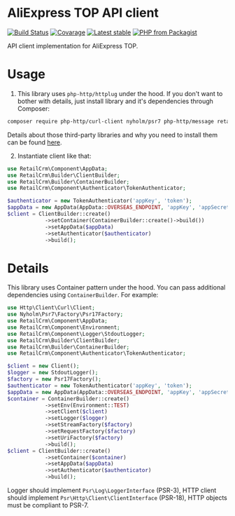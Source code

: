 # AliExpress TOP API client
[![Build Status](https://img.shields.io/travis/retailcrm/aliexpress-top-client/master.svg?style=for-the-badge)](https://travis-ci.org/rretailcrm/aliexpress-top-client)
[![Covarage](https://img.shields.io/codecov/c/gh/retailcrm/aliexpress-top-client/master.svg?style=for-the-badge)](https://codecov.io/gh/rretailcrm/aliexpress-top-client)
[![Latest stable](https://img.shields.io/packagist/v/retailcrm/aliexpress-top-client.svg?style=for-the-badge)](https://packagist.org/packages/rretailcrm/aliexpress-top-client)
[![PHP from Packagist](https://img.shields.io/packagist/php-v/retailcrm/aliexpress-top-client.svg?style=for-the-badge)](https://packagist.org/packages/rretailcrm/aliexpress-top-client)

API client implementation for AliExpress TOP.

# Usage
1. This library uses `php-http/httplug` under the hood. If you don't want to bother with details, just install library and it's dependencies through Composer:
```sh
composer require php-http/curl-client nyholm/psr7 php-http/message retailcrm/aliexpress-top-client
```
Details about those third-party libraries and why you need to install them can be found [here](http://docs.php-http.org/en/latest/httplug/users.html).

2. Instantiate client like that:
```php
use RetailCrm\Component\AppData;
use RetailCrm\Builder\ClientBuilder;
use RetailCrm\Builder\ContainerBuilder;
use RetailCrm\Component\Authenticator\TokenAuthenticator;

$authenticator = new TokenAuthenticator('appKey', 'token');
$appData = new AppData(AppData::OVERSEAS_ENDPOINT, 'appKey', 'appSecret');
$client = ClientBuilder::create()
            ->setContainer(ContainerBuilder::create()->build())
            ->setAppData($appData)
            ->setAuthenticator($authenticator)
            ->build();
```

# Details
This library uses Container pattern under the hood. You can pass additional dependencies using `ContainerBuilder`. For example:
```php
use Http\Client\Curl\Client;
use Nyholm\Psr7\Factory\Psr17Factory;
use RetailCrm\Component\AppData;
use RetailCrm\Component\Environment;
use RetailCrm\Component\Logger\StdoutLogger;
use RetailCrm\Builder\ClientBuilder;
use RetailCrm\Builder\ContainerBuilder;
use RetailCrm\Component\Authenticator\TokenAuthenticator;

$client = new Client();
$logger = new StdoutLogger();
$factory = new Psr17Factory();
$authenticator = new TokenAuthenticator('appKey', 'token');
$appData = new AppData(AppData::OVERSEAS_ENDPOINT, 'appKey', 'appSecret');
$container = ContainerBuilder::create()
            ->setEnv(Environment::TEST)
            ->setClient($client)
            ->setLogger($logger)
            ->setStreamFactory($factory)
            ->setRequestFactory($factory)
            ->setUriFactory($factory)
            ->build();
$client = ClientBuilder::create()
            ->setContainer($container)
            ->setAppData($appData)
            ->setAuthenticator($authenticator)
            ->build();
```
Logger should implement `Psr\Log\LoggerInterface` (PSR-3), HTTP client should implement `Psr\Http\Client\ClientInterface` (PSR-18), HTTP objects must be compliant to PSR-7.
